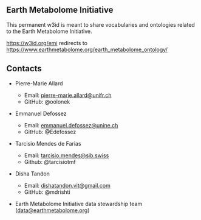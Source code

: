 ## Earth Metabolome Initiative

This permanent w3id is meant to share vocabularies and ontologies related to the Earth Metabolome Initiative.

https://w3id.org/emi redirects to https://www.earthmetabolome.org/earth_metabolome_ontology/


## Contacts 

- Pierre-Marie Allard
    - Email: pierre-marie.allard@unifr.ch
    - GitHub: @oolonek
- Emmanuel Defossez
    - Email: emmanuel.defossez@unine.ch
    - GitHub: @Edefossez
- Tarcisio Mendes de Farias
    - Email: tarcisio.mendes@sib.swiss
    - Github: @tarcisiotmf
- Disha Tandon
    - Email: dishatandon.vit@gmail.com
    - GitHub: @mdrishti

- Earth Metabolome Initiative data stewardship team (data@earthmetabolome.org)


